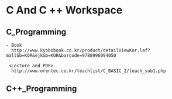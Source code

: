 # C And C ++ Workspace

## C_Programming
```
- Book
  http://www.kyobobook.co.kr/product/detailViewKor.laf?mallGb=KOR&ejkGb=KOR&barcode=9788996094050
  
 <Lecture and PDF>
  http://www.orentec.co.kr/teachlist/C_BASIC_2/teach_sub1.php
```

## C++_Programming
